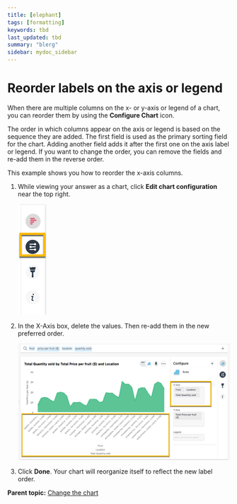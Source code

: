 ```yaml
---
title: [elephant]
tags: [formatting]
keywords: tbd
last_updated: tbd
summary: "blerg"
sidebar: mydoc_sidebar
---
```

# Reorder labels on the axis or legend

When there are multiple columns on the x- or y-axis or legend of a chart, you can reorder them by using the **Configure Chart** icon.

The order in which columns appear on the axis or legend is based on the sequence they are added. The first field is used as the primary sorting field for the chart. Adding another field adds it after the first one on the axis label or legend. If you want to change the order, you can remove the fields and re-add them in the reverse order.

This example shows you how to reorder the x-axis columns.

1.   While viewing your answer as a chart, click **Edit chart configuration** near the top right. 

     ![](../../../images/edit_chart_configuration_bar.png "Edit chart configuration icon") 

2.   In the X-Axis box, delete the values. Then re-add them in the new preferred order. 

     ![](../../../images/x-axis_column_order.png "Reordering X-Axis columns") 

3.   Click **Done**. Your chart will reorganize itself to reflect the new label order.

**Parent topic:** [Change the chart](../../../pages/end_user_guide/end_user_search/change_the_chart.html)

